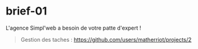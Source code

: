 # brief-01
L'agence Simpl'web a besoin de votre patte d'expert !
> Gestion des taches : https://github.com/users/matherriot/projects/2
